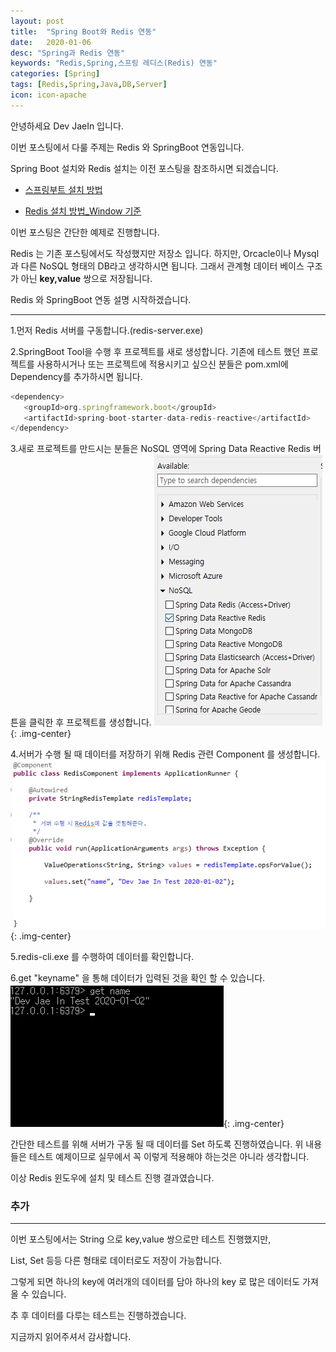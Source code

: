 ```yaml
---
layout: post
title:  "Spring Boot와 Redis 연동"
date:   2020-01-06
desc: "Spring과 Redis 연동"
keywords: "Redis,Spring,스프링 레디스(Redis) 연동"
categories: [Spring]
tags: [Redis,Spring,Java,DB,Server]
icon: icon-apache
---
```

안녕하세요 Dev JaeIn 입니다.

이번 포스팅에서 다룰 주제는 Redis 와 SpringBoot 연동입니다.

Spring Boot 설치와 Redis 설치는 이전 포스팅을 참조하시면 되겠습니다.

- [스프링부트 설치 방법](https://jjjwodls.github.io/spring/2020/01/05/Springboot-Set.html)
  
- [Redis 설치 방법_Window 기준](https://jjjwodls.github.io/etc/2020/01/02/Redis-Setup.html)

이번 포스팅은 간단한 예제로 진행합니다. 

Redis 는 기존 포스팅에서도 작성했지만 저장소 입니다. 하지만, Orcacle이나 Mysql과 다른 NoSQL 형태의 DB라고 생각하시면 됩니다. 
그래서 관계형 데이터 베이스 구조가 아닌 **key,value** 쌍으로 저장됩니다.

Redis 와 SpringBoot 연동 설명 시작하겠습니다.

***

1.먼저 Redis 서버를 구동합니다.(redis-server.exe)

2.SpringBoot Tool을 수행 후 프로젝트를 새로 생성합니다. 
기존에 테스트 했던 프로젝트를 사용하시거나 또는 프로젝트에 적용시키고 싶으신 분들은 pom.xml에 Dependency를 추가하시면 됩니다.

```js
<dependency>
   <groupId>org.springframework.boot</groupId>
   <artifactId>spring-boot-starter-data-redis-reactive</artifactId>
</dependency>
```

3.새로 프로젝트를 만드시는 분들은 NoSQL 영역에 Spring Data Reactive Redis 버튼을 클릭한 후 프로젝트를 생성합니다.
![](/assets/img/blog/2020-01-06-Redis-Spring-Connect/2020-01-06-11-49-22.png){: .img-center} 


4.서버가 수행 될 때 데이터를 저장하기 위해 Redis 관련 Component 를 생성합니다. 
![](/assets/img/blog/2020-01-06-Redis-Spring-Connect/2020-01-06-11-52-48.png){: .img-center} 

5.redis-cli.exe 를 수행하여 데이터를 확인합니다.

6.get "keyname" 을 통해 데이터가 입력된 것을 확인 할 수 있습니다.
![](/assets/img/blog/2020-01-06-Redis-Spring-Connect/2020-01-06-11-54-04.png){: .img-center} 

간단한 테스트를 위해 서버가 구동 될 때 데이터를 Set 하도록 진행하였습니다. 위 내용들은 테스트 예제이므로 실무에서 꼭 이렇게 적용해야 하는것은 아니라 생각합니다. 

이상 Redis 윈도우에 설치 및 테스트 진행 결과였습니다.

### 추가
*** 
이번 포스팅에서는 String 으로 key,value 쌍으로만 테스트 진행했지만,

List, Set 등등 다른 형태로 데이터로도 저장이 가능합니다. 

그렇게 되면 하나의 key에 여러개의 데이터를 담아 하나의 key 로 많은 데이터도 가져 올 수 있습니다.

추 후 데이터를 다루는 테스트는 진행하겠습니다.

지금까지 읽어주셔서 감사합니다. 
